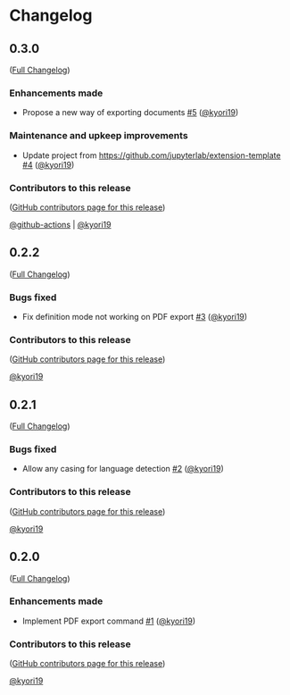 # Changelog

<!-- <START NEW CHANGELOG ENTRY> -->

## 0.3.0

([Full Changelog](https://github.com/kyori19/satysfi-notebook-tweaks/compare/v0.2.2...2f8eb564aebc45fc8c0878f8df1123e49e06ddfb))

### Enhancements made

- Propose a new way of exporting documents [#5](https://github.com/kyori19/satysfi-notebook-tweaks/pull/5) ([@kyori19](https://github.com/kyori19))

### Maintenance and upkeep improvements

- Update project from https://github.com/jupyterlab/extension-template [#4](https://github.com/kyori19/satysfi-notebook-tweaks/pull/4) ([@kyori19](https://github.com/kyori19))

### Contributors to this release

([GitHub contributors page for this release](https://github.com/kyori19/satysfi-notebook-tweaks/graphs/contributors?from=2024-02-11&to=2024-06-28&type=c))

[@github-actions](https://github.com/search?q=repo%3Akyori19%2Fsatysfi-notebook-tweaks+involves%3Agithub-actions+updated%3A2024-02-11..2024-06-28&type=Issues) | [@kyori19](https://github.com/search?q=repo%3Akyori19%2Fsatysfi-notebook-tweaks+involves%3Akyori19+updated%3A2024-02-11..2024-06-28&type=Issues)

<!-- <END NEW CHANGELOG ENTRY> -->

## 0.2.2

([Full Changelog](https://github.com/kyori19/satysfi-notebook-tweaks/compare/v0.2.1...9c6f64676b0a87290059dd5cc1b35c6616f1a5c3))

### Bugs fixed

- Fix definition mode not working on PDF export [#3](https://github.com/kyori19/satysfi-notebook-tweaks/pull/3) ([@kyori19](https://github.com/kyori19))

### Contributors to this release

([GitHub contributors page for this release](https://github.com/kyori19/satysfi-notebook-tweaks/graphs/contributors?from=2024-01-28&to=2024-02-11&type=c))

[@kyori19](https://github.com/search?q=repo%3Akyori19%2Fsatysfi-notebook-tweaks+involves%3Akyori19+updated%3A2024-01-28..2024-02-11&type=Issues)

## 0.2.1

([Full Changelog](https://github.com/kyori19/satysfi-notebook-tweaks/compare/v0.2.0...9821629ee852fa9e233e883a32239bc7a5a58028))

### Bugs fixed

- Allow any casing for language detection [#2](https://github.com/kyori19/satysfi-notebook-tweaks/pull/2) ([@kyori19](https://github.com/kyori19))

### Contributors to this release

([GitHub contributors page for this release](https://github.com/kyori19/satysfi-notebook-tweaks/graphs/contributors?from=2024-01-27&to=2024-01-28&type=c))

[@kyori19](https://github.com/search?q=repo%3Akyori19%2Fsatysfi-notebook-tweaks+involves%3Akyori19+updated%3A2024-01-27..2024-01-28&type=Issues)

## 0.2.0

([Full Changelog](https://github.com/kyori19/satysfi-notebook-tweaks/compare/548db2b3eae6b27470a5daa04dda927f0b033433...a750296599c21286b910d4f5ba42cb9502d190f0))

### Enhancements made

- Implement PDF export command [#1](https://github.com/kyori19/satysfi-notebook-tweaks/pull/1) ([@kyori19](https://github.com/kyori19))

### Contributors to this release

([GitHub contributors page for this release](https://github.com/kyori19/satysfi-notebook-tweaks/graphs/contributors?from=2024-01-25&to=2024-01-27&type=c))

[@kyori19](https://github.com/search?q=repo%3Akyori19%2Fsatysfi-notebook-tweaks+involves%3Akyori19+updated%3A2024-01-25..2024-01-27&type=Issues)
